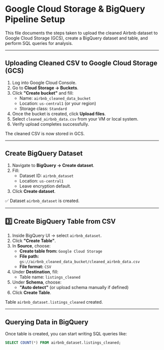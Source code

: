 #  Google Cloud Storage & BigQuery Pipeline Setup

This file documents the steps taken to upload the cleaned Airbnb dataset to Google Cloud Storage (GCS), create a BigQuery dataset and table, and perform SQL queries for analysis.

---

## Uploading Cleaned CSV to Google Cloud Storage (GCS)

1. Log into Google Cloud Console.
2. Go to **Cloud Storage → Buckets**.
3. Click **"Create bucket"** and fill:
   - Name: `airbnb_cleaned_data_bucket`
   - Location: `us-central1` (or your region)
   - Storage class: `Standard`
4. Once the bucket is created, click **Upload files**.
5. Select `cleaned_airbnb_data.csv` from your VM or local system.
6. Verify upload completes successfully.

The cleaned CSV is now stored in GCS.

---

## Create BigQuery Dataset

1. Navigate to **BigQuery → Create dataset**.
2. Fill:
   - Dataset ID: `airbnb_dataset`
   - Location: `us-central1`
   - Leave encryption default.
3. Click **Create dataset**.

✅ Dataset `airbnb_dataset` is created.

---

## 3️⃣ Create BigQuery Table from CSV

1. Inside BigQuery UI → select `airbnb_dataset`.
2. Click **"Create Table"**.
3. In **Source**, choose:
   - **Create table from:** `Google Cloud Storage`
   - **File path:** `gs://airbnb_cleaned_data_bucket/cleaned_airbnb_data.csv`
   - **File format:** `CSV`
4. Under **Destination**, fill:
   - Table name: `listings_cleaned`
5. Under **Schema**, choose:
   - **"Auto detect"**  (or upload schema manually if defined)
6. Click **Create Table**.

Table `airbnb_dataset.listings_cleaned` created.

---

##  Querying Data in BigQuery

Once table is created, you can start writing SQL queries like:

```sql
SELECT COUNT(*) FROM airbnb_dataset.listings_cleaned;